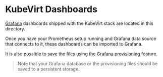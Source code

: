 # KubeVirt Dashboards

[Grafana](http://grafana.com/) dashboards shipped with the KubeVirt stack are located in this directory.

Once you have your Prometheus setup running and Grafana data source that connects to it, these dashboards can be imported to Grafana.

It is also possible to save the files using the [Grafana provisioning](https://grafana.com/docs/grafana/latest/administration/provisioning/) feature.

> Note that your Grafana database or the provisioning files should be saved to a persistent storage.
